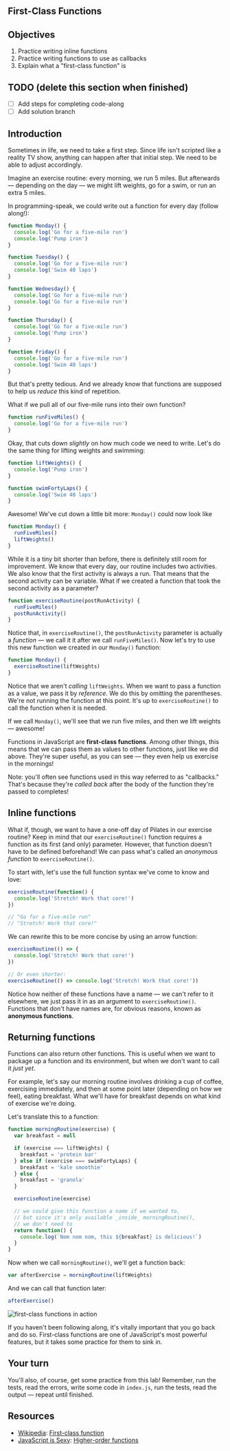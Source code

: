 First-Class Functions
---

## Objectives

1. Practice writing inline functions
2. Practice writing functions to use as callbacks
3. Explain what a "first-class function" is

## TODO (delete this section when finished)

- [ ] Add steps for completing code-along
- [ ] Add solution branch

## Introduction

Sometimes in life, we need to take a first step. Since life isn't scripted like a reality TV show, anything can happen
after that initial step. We need to be able to adjust accordingly.

Imagine an exercise routine: every morning, we run 5 miles. But afterwards — depending on the day — we might lift
weights, go for a swim, or run an extra 5 miles.

In programming-speak, we could write out a function for every day (follow along!):

```js
function Monday() {
  console.log('Go for a five-mile run')
  console.log('Pump iron')
}

function Tuesday() {
  console.log('Go for a five-mile run')
  console.log('Swim 40 laps')
}

function Wednesday() {
  console.log('Go for a five-mile run')
  console.log('Go for a five-mile run')
}

function Thursday() {
  console.log('Go for a five-mile run')
  console.log('Pump iron')
}

function Friday() {
  console.log('Go for a five-mile run')
  console.log('Swim 40 laps')
}
```

But that's pretty tedious. And we already know that functions are supposed to help us _reduce_ this kind of repetition.

What if we pull all of our five-mile runs into their own function?

```js
function runFiveMiles() {
  console.log('Go for a five-mile run')
}
```

Okay, that cuts down _slightly_ on how much code we need to write. Let's do the same thing for lifting weights and swimming:

```js
function liftWeights() {
  console.log('Pump iron')
}

function swimFortyLaps() {
  console.log('Swim 40 laps')
}
```

Awesome! We've cut down a little bit more: `Monday()` could now look like


```js
function Monday() {
  runFiveMiles()
  liftWeights()
}
```

While it is a tiny bit shorter than before, there is definitely still room for improvement. We know that every day,
our routine includes two activities. We also know that the first activity is always a run. That means that the
second activity can be variable. What if we created a function that took the second activity as a parameter?

```js
function exerciseRoutine(postRunActivity) {
  runFiveMiles()
  postRunActivity()
}
```

Notice that, in `exerciseRoutine()`, the `postRunActivity` parameter is actually a _function_ — we call it it after
we call `runFiveMiles()`. Now let's try to use this new function we created in our `Monday()` function:

```js
function Monday() {
  exerciseRoutine(liftWeights)
}
```

Notice that we aren't _calling_ `liftWeights`. When we want to pass a function as a value, we pass it by _reference_. We
do this by omitting the parentheses. We're not running the function at this point. It's up to `exerciseRoutine()` to
call the function when it is needed.

If we call `Monday()`, we'll see that we run five miles, and then we lift weights — awesome!

Functions in JavaScript are **first-class functions**. Among other things, this means that we can pass them as values to
other functions, just like we did above. They're super useful, as you can see — they even help us exercise in the mornings!

Note: you'll often see functions used in this way referred to as "callbacks." That's because they're _called back_ after
the body of the function they're passed to completes!

## Inline functions

What if, though, we want to have a one-off day of Pilates in our exercise routine? Keep in mind that our
`exerciseRoutine()` function requires a function as its first (and only) parameter. However, that function doesn't have
to be defined beforehand! We can pass what's called an _anonymous function_ to `exerciseRoutine()`.

To start with, let's use the full function syntax we've come to know and love:

```js
exerciseRoutine(function() {
  console.log('Stretch! Work that core!')
})

// "Go for a five-mile run"
// "Stretch! Work that core!"
```

We can rewrite this to be more concise by using an arrow function:

```js
exerciseRoutine(() => {
  console.log('Stretch! Work that core!')
})

// Or even shorter:
exerciseRoutine(() => console.log('Stretch! Work that core!'))
```

Notice how neither of these functions have a name — we can't refer to it elsewhere, we just pass it in as an argument
to `exerciseRoutine()`. Functions that don't have names are, for obvious reasons, known as **anonymous functions**.

## Returning functions

Functions can also return other functions. This is useful when we want to package up a function and its environment, but
when we don't want to call it _just yet_.

For example, let's say our morning routine involves drinking a cup of coffee, exercising immediately, and then at some
point later (depending on how we feel), eating breakfast. What we'll have for breakfast depends on what kind of exercise
we're doing.

Let's translate this to a function:

```js
function morningRoutine(exercise) {
  var breakfast = null

  if (exercise === liftWeights) {
    breakfast = 'protein bar'
  } else if (exercise === swimFortyLaps) {
    breakfast = 'kale smoothie'
  } else {
    breakfast = 'granola'
  }

  exerciseRoutine(exercise)

  // we could give this function a name if we wanted to,
  // but since it's only available _inside_ morningRoutine(),
  // we don't need to
  return function() {
    console.log(`Nom nom nom, this ${breakfast} is delicious!`)
  }
}
```

Now when we call `morningRoutine()`, we'll get a function back:

```js
var afterExercise = morningRoutine(liftWeights)
```

And we can call that function later:

```js
afterExercise()
```

![first-class functions in action](https://curriculum-content.s3.amazonaws.com/skills-based-js/first-class_functions_example.png)

If you haven't been following along, it's vitally important that you go back and do so. First-class functions are one
of JavaScript's most powerful features, but it takes some practice for them to sink in.

## Your turn

You'll also, of course, get some practice from this lab! Remember, run the tests, read the errors, write some code in
`index.js`, run the tests, read the output — repeat until finished.

## Resources

- [Wikipedia](https://en.wikipedia.org/wiki/First-class_function): [First-class function](https://en.wikipedia.org/wiki/First-class_function)
- [JavaScript is Sexy](http://javascriptissexy.com/understand-javascript-callback-functions-and-use-them/#more-1037): [Higher-order functions](http://javascriptissexy.com/understand-javascript-callback-functions-and-use-them/#more-1037)
